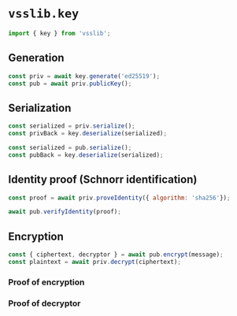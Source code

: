# `vsslib.key`

```js
import { key } from 'vsslib';
```

## Generation

```js
const priv = await key.generate('ed25519');
const pub = await priv.publicKey();
```

## Serialization

```js
const serialized = priv.serialize();
const privBack = key.deserialize(serialized);
```

```js
const serialized = pub.serialize();
const pubBack = key.deserialize(serialized);
```

## Identity proof (Schnorr identification)

```js
const proof = await priv.proveIdentity({ algorithm: 'sha256'});

await pub.verifyIdentity(proof);
```


## Encryption

```js
const { ciphertext, decryptor } = await pub.encrypt(message);
const plaintext = await priv.decrypt(ciphertext);
```

### Proof of encryption

### Proof of decryptor
